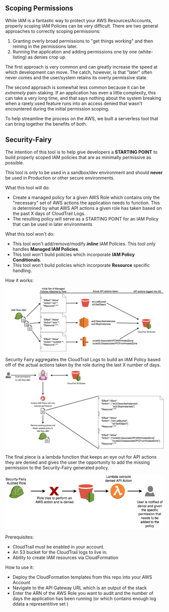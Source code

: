 ## Scoping Permissions

While IAM is a fantastic way to protect your AWS Resources/Accounts, properly scoping IAM Policies can be very difficult. There are two general approaches to correctly scoping permissions:

1. Granting overly broad permissions to "get things working" and then reining in the permissions later.
1. Running the application and adding permissions one by one (white-listing) as denies crop up.

The first approach is very common and can greatly increase the speed at which development can move. The catch, however, is that "later" often never comes and the user/system retains its overly permissive state.

The second approach is somewhat less common because it can be *extremely* pain-staking. If an application has even a little complexity, this can take a very long time, and that says nothing about the system breaking when a rarely used feature runs into an access denied that wasn't encountered during the initial permission scoping.

To help streamline the process on the AWS, we built a serverless tool that can bring together the benefits of both.

## Security-Fairy
The intention of this tool is to help give developers a **STARTING POINT** to build properly scoped IAM policies that are as minimally permissive as possible.

This tool is only to be used in a sandbox/dev environment and should **never** be used in Production or other secure environments.

What this tool will do:
- Create a managed policy for a given AWS Role which contains only the "necessary" set of AWS actions the application needs to function. This is determined by what AWS API actions a given role has taken based on the past X days of CloudTrail Logs.
- The resulting policy will serve as a STARTING POINT for an IAM Policy that can be used in later environments

What this tool won't do:
- This tool won't add/remove/modify ***inline*** IAM Policies. This tool only handles **Managed IAM Policies**.
- This tool won't build policies which incorporate **IAM Policy Conditionals**.
- This tool won't build policies which incorporate **Resource** specific handling.

How it works:

![](images/iam-role.png)<br>

Security Fairy aggregates the CloudTrail Logs to build an IAM Policy based off of the actual actions taken by the role during the last X number of days.
![images/iam-role.png](images/security-fairy.png)

The final piece is a lambda function that keeps an eye out for API actions they are denied and gives the user the opportunity to add the missing permission to the Security-Fairy generated policy.

![](images/security-fairy-remediation.png)<br>

Prerequisites:
- CloudTrail must be enabled in your account.
- An S3 bucket for the CloudTrail logs to live in.
- Ability to create IAM resources via CloudFormation

How to use it:

- Deploy the CloudFormation templates from this repo into your AWS Account
- Navigate to the API Gateway URL which is an output of the stack
- Enter the ARN of the AWS Role you want to audit and the number of days the application has been running (or which contains enough log ddata a representitive set )
